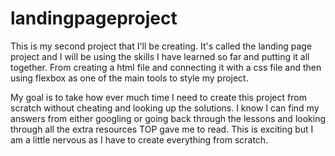 # landingpageproject

This is my second project that I'll be creating. It's called the landing page project and I will be using the skills I have learned so far and putting it all together. From creating a html file and connecting it with a css file and then using flexbox as one of the main tools to style my project. 

My goal is to take how ever much time I need to create this project from scratch without cheating and looking up the solutions. I know I can find my answers from either googling or going back through the lessons and looking through all the extra resources TOP gave me to read. This is exciting but I am a little nervous as I have to create everything from scratch. 